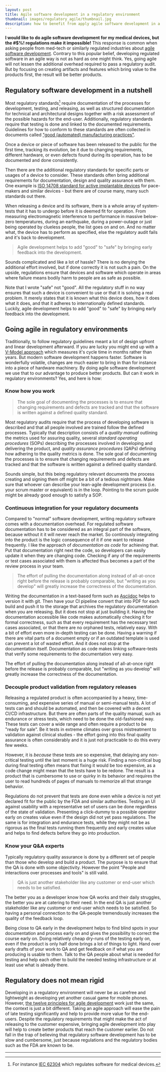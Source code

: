 ```yaml
---
layout: post
title: Agile software development in a regulatory environment
thumbnail: images/regulatory_agile/thumbnail.jpg
description: how to benefit from apply agile software development in a regulatory environment such as ISO 13485 or IEC 62304
---
```


**I would like to do agile software development for my medical devices, but the #$%! regulations make it impossible!** This response is common when asking people from med-tech or similarly regulated industries about [agile software development](https://agilemanifesto.org/). Contrary to this popular belief, developing regulated software in an agile way is not as hard as one might think. Yes, going agile will not lessen the additional overhead required to pass a regulatory audit. But by focusing on creating artifacts and features which bring value to the products first, the result will be better products.

## Regulatory software development in a nutshell

Most regulatory standards[^1] require documentation of the processes for development, testing, and releasing, as well as structured documentation for technical and architectural designs together with a risk assessment of the possible hazards for the end-user.
Additionally, regulatory standards require that testing is done and linked to the documented requirements. Guidelines for how to conform to these standards are often collected in documents called ["good (automated) manufacturing practices"](https://en.wikipedia.org/wiki/Good_manufacturing_practice).

Once a device or piece of software has been released to the public for the first time, tracking its evolution, be it due to changing requirements, different hardware, or even defects found during its operation, has to be documented and done consistently.

Then there are the additional regulatory standards for specific parts or usages of a device to consider. These standards often bring additional requirements for documentation, design and quality assurance with them. One example is [ISO 14708 standard for active implantable devices](https://www.iso.org/obp/ui/#iso:std:67700:en) for pace-makers and similar devices - but there are of course many, many such standards out there.

When releasing a device and its software, there is a whole array of system-tests that it has to undergo before it is deemed fit for operation. From measuring electromagnetic interference to performance in massive below-zero temperatures, during an earthquake, during a power-outage or just being operated by clueless people, the list goes on and on. And no matter what, the device has to perform as specified, else the regulatory audit fails and it's back to development.

> Agile development helps to add "good" to "safe" by bringing early feedback into the development.

Sounds complicated and like a lot of hassle? There is no denying the additional effort involved, but if done correctly it is not such a pain. On the upside, regulations ensure that devices and software which operate in areas where failure means bodily harm to people are as safe as possible.

Note that I wrote "safe" not "good". All the regulatory stuff in no way ensures that such a device is convenient to use or that it is solving a real problem. It merely states that it is known what this device does, how it does what it does, and that it adheres to internationally defined standards. Luckily, agile development helps to add "good" to "safe" by bringing early feedback into the development.

## Going agile in regulatory environments

Traditionally, to follow regulatory guidelines meant a lot of design upfront and linear development afterward. If you are lucky you might end up with a [V-Model approach](https://de.wikipedia.org/wiki/V-Modell) which measures it's cycle time in months rather than years. But modern software development happens faster. Software is wonderfully volatile, changes are much easier to bring in than for instance into a piece of hardware machinery. By doing agile software development we use that to our advantage to produce better products. But can it work in regulatory environments? Yes, and here is how:

### Know how you work

> The sole goal of documenting the processes is to ensure that changing requirements and defects are tracked and that the software is written against a defined quality standard.

Most regulatory audits require that the process of developing software is described and that all people involved are trained follow the defined processes. Typically that description consists of a *quality manual* outlining the metrics used for assuring quality, several *standard operating procedures* (SOPs) describing the processes involved in developing and delivering the product, and *quality assurance procedures* (QAPs) defining how adhering to the quality metrics is done. The sole goal of documenting the processes is to ensure that changing requirements and defects are tracked and that the software is written against a defined quality standard.

Sounds simple, but this being regulatory relevant documents the process creating and signing them off might be a bit of a tedious nightmare. Make sure that whoever can describe your lean-agile development process (i.e. your scrum master or equivalent) is in the loop. Pointing to the scrum guide might be already good enough to satisfy a SOP.

### Continuous integration for your regulatory documents

Compared to "normal" software development, writing regulatory software comes with a documentation overhead. For regulated software documentation has to be considered as an integral part of the software, because without it it will never reach the market. So continously integrating into the product is the logic consequence of it if one want to release frequently.
I like the approach of *documentation as code* for achieving that. Put that documentation right next the code, so developers can easily update it when they are changing code. Checking if any of the requirements or test cases associated with them is affected thus becomes a part of the review process in your team.

> The effort of pulling the documentation along instead of all-at-once right before the release is probably comparable, but "writing as you develop" will greatly increase the correctness of the documentation.

Writing the documentation in a text-based form such as [Asciidoc](https://asciidoc.org/) helps to version it with git. Then have your CI pipeline convert that into PDF for each build and push it to the storage that archives the regulatory documentation when you are releasing.
But it does not stop at just building it. Having the documentation accessible like code makes automatically checking it for formal correctness, such as that every requirement has the necessary test cases associated, or that there are no orphaned tests, relatively easy. With a bit of effort even more in-depth testing can be done. Having a warning if there are vital parts of a document empty or if an outdated template is used can prevent a lot of wasted effort. And it does not stop at the documentation itself. Documentation as code makes linking software-tests that verify some requirements to the documentation very easy.

The effort of pulling the documentation along instead of all-at-once right before the release is probably comparable, but "writing as you develop" will greatly increase the correctness of the documentation.

### Decouple product validation from regulatory releases

Releasing a regulated product is often accompanied by a heavy, time-consuming, and expensive series of manual or semi-manual tests. A lot of tests can and should be automated, and then be covered with a decent CI/CD infrastructure. But there are often parts of the quality manual, such as endurance or stress tests, which need to be done the old-fashioned way. These tests can cover a wide range and often require a product to be "ready for sale". Be it tests in extreme climates over gross mistreatment to validation against clinical studies - the effort going into this final quality assurance is often considerably and it is just not practicable to do this every few weeks.

However, it is *because* these tests are so expensive, that delaying any non-critical testing until the last moment is a huge risk. Finding a non-critical bug  during final testing often means that fixing it would be too expensive, as a code change might mean that the tests have to be redone. The result is a product that is cumbersome to use or quirky in its behavior and requires the user to read hundreds of pages of manuals to memorize all that strange behavior.

Regulations do not prevent that tests are done even while a device is not yet declared fit for the public by the FDA and similar authorities. Testing an UI against usability with a representative set of users can be done regardless of the state of validation. Presenting a click-dummy to a possible operator early on creates value even if the design did not yet pass regulations. The same is for integration and endurance tests, while they might not be as rigorous as the final tests running them frequently and early creates value and helps to find defects before they go into production.

### Know your Q&A experts

Typically regulatory quality assurance is done by a different set of people than those who develop and build a product. The purpose is to ensure that the QA is done with some objectivity. However the point "People and interactions over processes and tools" is still valid.

> QA is just another stakeholder like any customer or end-user which needs to be satisfied.

The better you as a developer know how QA works and their daily struggles, the better you are at catering to their need. In the end QA is just another stakeholder like any customer or end-user which needs to be satisfied. So having a personal connection to the QA-people tremendously increases the quality of the feedback loop.

Being close to QA early in the development helps to find blind spots in your documentation and process early on and gives the possibility to correct the course early on. Doing relatively cheap dry-runs of the testing early on, even if the product is only half done brings a lot of things to light. Hand over early drafts of your work to QA and get feedback on if what you are producing is usable to them.
Talk to the QA people about what is needed for testing and help each other to build the needed testing infrastructure or at least use what is already there.

## Regulatory does not mean rigid

Developing in a regulatory environment will never be as carefree and lightweight as developing yet another casual game for mobile phones. However, [the twelve principles for agile development](https://agilemanifesto.org/principles.html) work just the same, the context is just a bit different. Taking an agile approach will ease the pain of late testing significantly and help to provide more value for the end-users. Despite the regulatory requirements that might make the act of releasing to the customer expensive, bringing agile development into play will help to create better products that reach the customer earlier.
Do not fall in the trap of believing that regulatory software development has to be slow and cumbersome, just because regulations and the regulatory bodies such as the FDA are known to be.

---

[^1]: For instance [IEC 62304](https://en.wikipedia.org/wiki/IEC_62304) which regulates software for medical devices.
